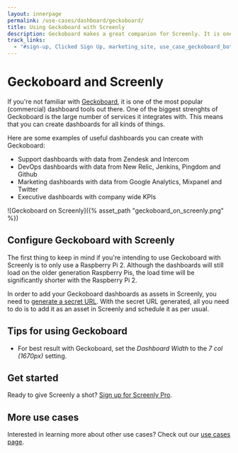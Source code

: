 ```yaml
---
layout: innerpage
permalink: /use-cases/dashboard/geckoboard/
title: Using Geckoboard with Screenly
description: Geckoboard makes a great companion for Screenly. It is one of the most popular dashboard tools with support for a large range of 3rd party sources.
track_links:
  - "#sign-up, Clicked Sign Up, marketing_site, use_case_geckoboard_bottom"
---
```


# Geckoboard and Screenly

If you're not familiar with [Geckoboard](https://www.geckoboard.com), it is one of the most popular (commercial) dashboard tools out there. One of the biggest strenghts of Geckoboard is the large number of services it integrates with. This means that you can create dashboards for all kinds of things.

Here are some examples of useful dashboards you can create with Geckoboard:

 * Support dashboards with data from Zendesk and Intercom
 * DevOps dashboards with data from New Relic, Jenkins, Pingdom and Github
 * Marketing dashboards with data from Google Analytics, Mixpanel and Twitter
 * Executive dashboards with company wide KPIs


![Geckoboard on Screenly]({% asset_path "geckoboard_on_screenly.png" %})

## Configure Geckoboard with Screenly

The first thing to keep in mind if you're intending to use Geckoboard with Screenly is to only use a Raspberry Pi 2. Although the dashboards will still load on the older generation Raspberry Pis, the load time will be significantly shorter with the Raspberry Pi 2.

In order to add your Geckoboard dashboards as assets in Screenly, you need to [generate a secret URL](https://geckoboard.zendesk.com/hc/en-us/articles/202333706-Creating-a-sharing-URL). With the secret URL generated, all you need to do is to add it as an asset in Screenly and schedule it as per usual.

## Tips for using Geckoboard

* For best result with Geckoboard, set the *Dashboard Width* to the *7 col (1670px)* setting.

## Get started

Ready to give Screenly a shot? <a id="sign-up" href="https://login.screenlyapp.com/signup">Sign up for Screenly Pro</a>.

## More use cases

Interested in learning more about other use cases? Check out our [use cases page]({{site.url}}/use-cases/).
